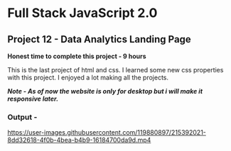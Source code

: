 # Full Stack JavaScript 2.0

## Project 12 - Data Analytics Landing Page

**Honest time to complete this project - 9 hours**

This is the last project of html and css. I learned some new css properties with this project. I enjoyed a lot making all the projects.

***Note - As of now the website is only for desktop but i will make it responsive later.***

### Output -


https://user-images.githubusercontent.com/119880897/215392021-8dd32618-4f0b-4bea-b4b9-16184700da9d.mp4




